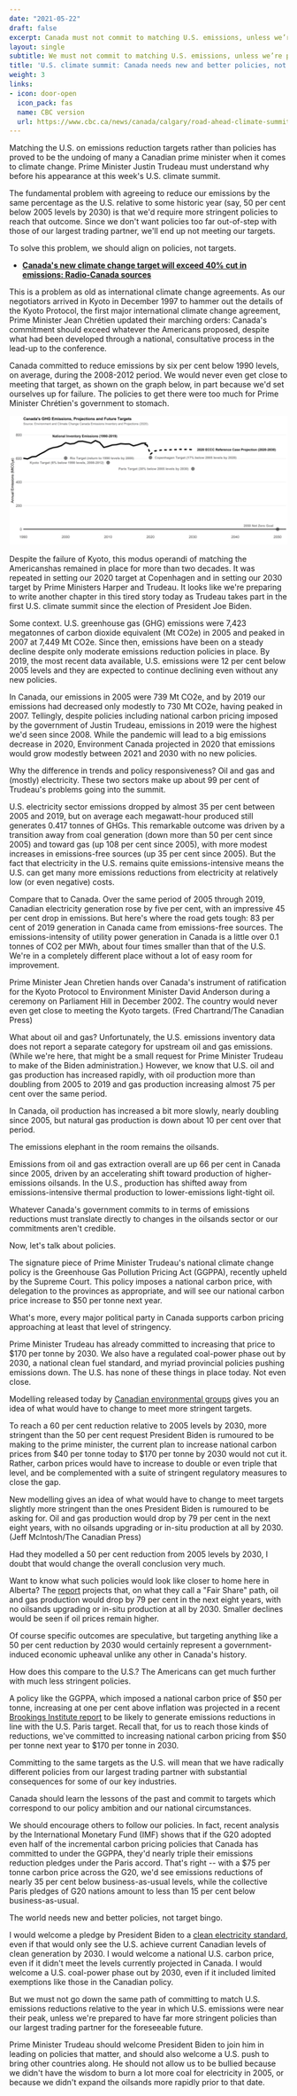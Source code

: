 ```yaml
---
date: "2021-05-22"
draft: false
excerpt: Canada must not commit to matching U.S. emissions, unless we’re prepared to have far more stringent policies
layout: single
subtitle: We must not commit to matching U.S. emissions, unless we’re prepared to have far more stringent policies
title: 'U.S. climate summit: Canada needs new and better policies, not another round of target bingo'
weight: 3
links:
- icon: door-open
  icon_pack: fas
  name: CBC version
  url: https://www.cbc.ca/news/canada/calgary/road-ahead-climate-summit-emissions-reduction-targets-andrew-leach-1.5996887
---
```

Matching the U.S. on emissions reduction targets rather than policies has proved to be the undoing of many a Canadian prime minister when it comes to climate change. Prime Minister Justin Trudeau must understand why before his appearance at this week's U.S. climate summit.

The fundamental problem with agreeing to reduce our emissions by the same percentage as the U.S. relative to some historic year (say, 50 per cent below 2005 levels by 2030) is that we'd require more stringent policies to reach that outcome. Since we don't want policies too far out-of-step with those of our largest trading partner, we'll end up not meeting our targets.

To solve this problem, we should align on policies, not targets.

-   [**Canada's new climate change target will exceed 40% cut in emissions: Radio-Canada sources**](https://www.cbc.ca/news/politics/ghg-emissions-target-reductions-1.5996400)

This is a problem as old as international climate change agreements. As our negotiators arrived in Kyoto in December 1997 to hammer out the details of the Kyoto Protocol, the first major international climate change agreement, Prime Minister Jean Chrétien updated their marching orders: Canada's commitment should exceed whatever the Americans proposed, despite what had been developed through a national, consultative process in the lead-up to the conference. 

Canada committed to reduce emissions by six per cent below 1990 levels, on average, during the 2008-2012 period. We would never even get close to meeting that target, as shown on the graph below, in part because we'd set ourselves up for failure. The policies to get there were too much for Prime Minister Chrétien's government to stomach.

![](emissions_and_targets_simple.png)


Despite the failure of Kyoto, this modus operandi of matching the Americanshas remained in place for more than two decades. It was repeated in setting our 2020 target at Copenhagen and in setting our 2030 target by Prime Ministers Harper and Trudeau. It looks like we're preparing to write another chapter in this tired story today as Trudeau takes part in the first U.S. climate summit since the election of President Joe Biden.

Some context. U.S. greenhouse gas (GHG) emissions were 7,423 megatonnes of carbon dioxide equivalent (Mt CO2e) in 2005 and peaked in 2007 at 7,449 Mt CO2e. Since then, emissions have been on a steady decline despite only moderate emissions reduction policies in place. By 2019, the most recent data available, U.S. emissions were 12 per cent below 2005 levels and they are expected to continue declining even without any new policies. 

In Canada, our emissions in 2005 were 739 Mt CO2e, and by 2019 our emissions had decreased only modestly to 730 Mt CO2e, having peaked in 2007. Tellingly, despite policies including national carbon pricing imposed by the government of Justin Trudeau, emissions in 2019 were the highest we'd seen since 2008. While the pandemic will lead to a big emissions decrease in 2020, Environment Canada projected in 2020 that emissions would grow modestly between 2021 and 2030 with no new policies.

Why the difference in trends and policy responsiveness? Oil and gas and (mostly) electricity. These two sectors make up about 99 per cent of Trudeau's problems going into the summit.

U.S. electricity sector emissions dropped by almost 35 per cent between 2005 and 2019, but on average each megawatt-hour produced still generates 0.417 tonnes of GHGs. This remarkable outcome was driven by a transition away from coal generation (down more than 50 per cent since 2005) and toward gas (up 108 per cent since 2005), with more modest increases in emissions-free sources (up 35 per cent since 2005). But the fact that electricity in the U.S. remains quite emissions-intensive means the U.S. can get many more emissions reductions from electricity at relatively low (or even negative) costs.

Compare that to Canada. Over the same period of 2005 through 2019, Canadian electricity generation rose by five per cent, with an impressive 45 per cent drop in emissions. But here's where the road gets tough: 83 per cent of 2019 generation in Canada came from emissions-free sources. The emissions-intensity of utility power generation in Canada is a little over 0.1 tonnes of CO2 per MWh, about four times smaller than that of the U.S. We're in a completely different place without a lot of easy room for improvement.

Prime Minister Jean Chretien hands over Canada's instrument of ratification for the Kyoto Protocol to Environment Minister David Anderson during a ceremony on Parliament Hill in December 2002. The country would never even get close to meeting the Kyoto targets. (Fred Chartrand/The Canadian Press)

What about oil and gas? Unfortunately, the U.S. emissions inventory data does not report a separate category for upstream oil and gas emissions. (While we're here, that might be a small request for Prime Minister Trudeau to make of the Biden administration.) However, we know that U.S. oil and gas production has increased rapidly, with oil production more than doubling from 2005 to 2019 and gas production increasing almost 75 per cent over the same period.

In Canada, oil production has increased a bit more slowly, nearly doubling since 2005, but natural gas production is down about 10 per cent over that period.

The emissions elephant in the room remains the oilsands.

Emissions from oil and gas extraction overall are up 66 per cent in Canada since 2005, driven by an accelerating shift toward production of higher-emissions oilsands. In the U.S., production has shifted away from emissions-intensive thermal production to lower-emissions light-tight oil.

Whatever Canada's government commits to in terms of emissions reductions must translate directly to changes in the oilsands sector or our commitments aren't credible.

Now, let's talk about policies.

The signature piece of Prime Minister Trudeau's national climate change policy is the Greenhouse Gas Pollution Pricing Act (GGPPA), recently upheld by the Supreme Court. This policy imposes a national carbon price, with delegation to the provinces as appropriate, and will see our national carbon price increase to $50 per tonne next year.

What's more, every major political party in Canada supports carbon pricing approaching at least that level of stringency.

Prime Minister Trudeau has already committed to increasing that price to $170 per tonne by 2030. We also have a regulated coal-power phase out by 2030, a national clean fuel standard, and myriad provincial policies pushing emissions down. The U.S. has none of these things in place today. Not even close.

Modelling released today by [Canadian environmental groups](https://environmentaldefence.ca/report/fair_share_canada_model/) gives you an idea of what would have to change to meet more stringent targets.

To reach a 60 per cent reduction relative to 2005 levels by 2030, more stringent than the 50 per cent request President Biden is rumoured to be making to the prime minister, the current plan to increase national carbon prices from $40 per tonne today to $170 per tonne by 2030 would not cut it. Rather, carbon prices would have to increase to double or even triple that level, and be complemented with a suite of stringent regulatory measures to close the gap.

New modelling gives an idea of what would have to change to meet targets slightly more stringent than the ones President Biden is rumoured to be asking for. Oil and gas production would drop by 79 per cent in the next eight years, with no oilsands upgrading or in-situ production at all by 2030. (Jeff McIntosh/The Canadian Press)

Had they modelled a 50 per cent reduction from 2005 levels by 2030, I doubt that would change the overall conclusion very much. 

Want to know what such policies would look like closer to home here in Alberta? The [report](https://environmentaldefence.ca/report/fair_share_canada_model/) projects that, on what they call a "Fair Share" path, oil and gas production would drop by 79 per cent in the next eight years, with no oilsands upgrading or in-situ production at all by 2030. Smaller declines would be seen if oil prices remain higher.

Of course specific outcomes are speculative, but targeting anything like a 50 per cent reduction by 2030 would certainly represent a government-induced economic upheaval unlike any other in Canada's history.

How does this compare to the U.S.? The Americans can get much further with much less stringent policies.

A policy like the GGPPA, which imposed a national carbon price of $50 per tonne, increasing at one per cent above inflation was projected in a recent [Brookings Institute report](https://www.brookings.edu/wp-content/uploads/2019/05/ES_20190507_Morris_CarbonPricing.pdf) to be likely to generate emissions reductions in line with the U.S. Paris target. Recall that, for us to reach those kinds of reductions, we've committed to increasing national carbon pricing from $50 per tonne next year to $170 per tonne in 2030.

Committing to the same targets as the U.S. will mean that we have radically different policies from our largest trading partner with substantial consequences for some of our key industries. 

Canada should learn the lessons of the past and commit to targets which correspond to our policy ambition and our national circumstances.

We should encourage others to follow our policies. In fact, recent analysis by the International Monetary Fund (IMF) shows that if the G20 adopted even half of the incremental carbon pricing policies that Canada has committed to under the GGPPA, they'd nearly triple their emissions reduction pledges under the Paris accord. That's right -- with a $75 per tonne carbon price across the G20, we'd see emissions reductions of nearly 35 per cent below business-as-usual levels, while the collective Paris pledges of G20 nations amount to less than 15 per cent below business-as-usual.

The world needs new and better policies, not target bingo.

I would welcome a pledge by President Biden to a [clean electricity standard](https://collaborative.evergreenaction.com/policy-hub/100-clean), even if that would only see the U.S. achieve current Canadian levels of clean generation by 2030. I would welcome a national U.S. carbon price, even if it didn't meet the levels currently projected in Canada. I would welcome a U.S. coal-power phase out by 2030, even if it included limited exemptions like those in the Canadian policy. 

But we must not go down the same path of committing to match U.S. emissions reductions relative to the year in which U.S. emissions were near their peak, unless we're prepared to have far more stringent policies than our largest trading partner for the foreseeable future. 

Prime Minister Trudeau should welcome President Biden to join him in leading on policies that matter, and should also welcome a U.S. push to bring other countries along. He should not allow us to be bullied because we didn't have the wisdom to burn a lot more coal for electricity in 2005, or because we didn't expand the oilsands more rapidly prior to that date.